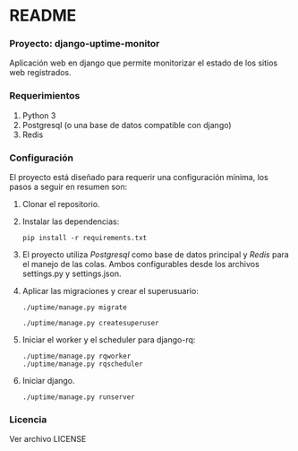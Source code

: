# README #

### Proyecto: django-uptime-monitor ###

Aplicación web en django que permite monitorizar el estado de los sitios web registrados.


### Requerimientos ###

1. Python 3
2. Postgresql (o una base de datos compatible con django)
3. Redis

### Configuración ###

El proyecto está diseñado para requerir una configuración mínima, los pasos a seguir en resumen son:

1. Clonar el repositorio.

2. Instalar las dependencias:

      ```
      pip install -r requirements.txt
      ```

3. El proyecto utiliza *Postgresql* como base de datos principal y *Redis* para el manejo de las colas. Ambos configurables desde los archivos settings.py y settings.json.

4. Aplicar las migraciones y crear el superusuario:

      ```
      ./uptime/manage.py migrate
      
      ./uptime/manage.py createsuperuser
      ```

5. Iniciar el worker y el scheduler para django-rq:

      ```
      ./uptime/manage.py rqworker
      ./uptime/manage.py rqscheduler
      ```

7. Iniciar django.

      ```
      ./uptime/manage.py runserver
      ```

### Licencia ###

Ver archivo LICENSE
